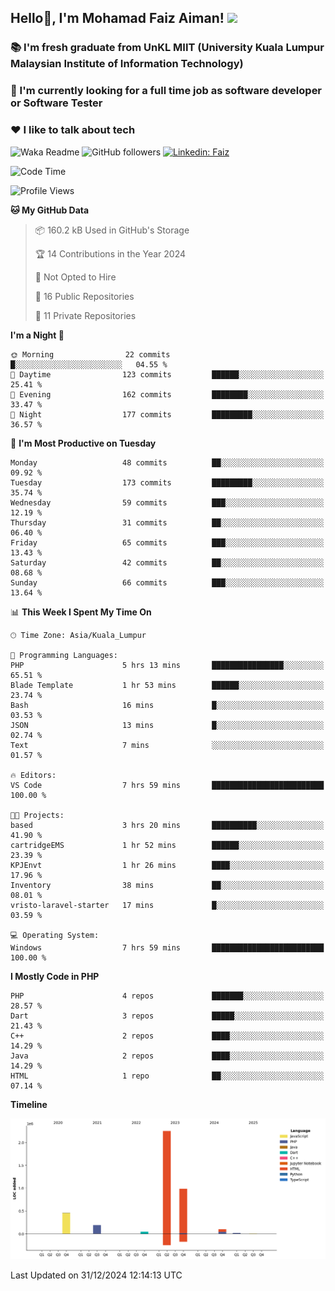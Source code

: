 <h2> Hello👋, I'm Mohamad Faiz Aiman! <img src="https://media.giphy.com/media/12oufCB0MyZ1Go/giphy.gif" width="50"></h2>

### 📚 I'm fresh graduate from UnKL MIIT (University Kuala Lumpur Malaysian Institute of Information Technology)
###  🔭 I'm currently looking for a full time job as software developer or Software Tester
###  ❤️ I like to talk about tech 


![Waka Readme](https://github.com/anmol098/anmol098/workflows/Waka%20Readme/badge.svg)
![GitHub followers](https://img.shields.io/github/followers/faizaiman?label=Follow&style=social)
[![Linkedin: Faiz](https://img.shields.io/badge/-Faiz-blue?style=flat-square&logo=Linkedin&logoColor=white&link=https://www.linkedin.com/in/mohamad-faiz-aiman-623747192/)](https://www.linkedin.com/in/mohamad-faiz-aiman-623747192/)

<!--START_SECTION:waka-->
![Code Time](http://img.shields.io/badge/Code%20Time-255%20hrs%2045%20mins-blue)

![Profile Views](http://img.shields.io/badge/Profile%20Views-9-blue)

**🐱 My GitHub Data** 

> 📦 160.2 kB Used in GitHub's Storage 
 > 
> 🏆 14 Contributions in the Year 2024
 > 
> 🚫 Not Opted to Hire
 > 
> 📜 16 Public Repositories 
 > 
> 🔑 11 Private Repositories 
 > 
**I'm a Night 🦉** 

```text
🌞 Morning                22 commits          █░░░░░░░░░░░░░░░░░░░░░░░░   04.55 % 
🌆 Daytime                123 commits         ██████░░░░░░░░░░░░░░░░░░░   25.41 % 
🌃 Evening                162 commits         ████████░░░░░░░░░░░░░░░░░   33.47 % 
🌙 Night                  177 commits         █████████░░░░░░░░░░░░░░░░   36.57 % 
```
📅 **I'm Most Productive on Tuesday** 

```text
Monday                   48 commits          ██░░░░░░░░░░░░░░░░░░░░░░░   09.92 % 
Tuesday                  173 commits         █████████░░░░░░░░░░░░░░░░   35.74 % 
Wednesday                59 commits          ███░░░░░░░░░░░░░░░░░░░░░░   12.19 % 
Thursday                 31 commits          ██░░░░░░░░░░░░░░░░░░░░░░░   06.40 % 
Friday                   65 commits          ███░░░░░░░░░░░░░░░░░░░░░░   13.43 % 
Saturday                 42 commits          ██░░░░░░░░░░░░░░░░░░░░░░░   08.68 % 
Sunday                   66 commits          ███░░░░░░░░░░░░░░░░░░░░░░   13.64 % 
```


📊 **This Week I Spent My Time On** 

```text
🕑︎ Time Zone: Asia/Kuala_Lumpur

💬 Programming Languages: 
PHP                      5 hrs 13 mins       ████████████████░░░░░░░░░   65.51 % 
Blade Template           1 hr 53 mins        ██████░░░░░░░░░░░░░░░░░░░   23.74 % 
Bash                     16 mins             █░░░░░░░░░░░░░░░░░░░░░░░░   03.53 % 
JSON                     13 mins             █░░░░░░░░░░░░░░░░░░░░░░░░   02.74 % 
Text                     7 mins              ░░░░░░░░░░░░░░░░░░░░░░░░░   01.57 % 

🔥 Editors: 
VS Code                  7 hrs 59 mins       █████████████████████████   100.00 % 

🐱‍💻 Projects: 
based                    3 hrs 20 mins       ██████████░░░░░░░░░░░░░░░   41.90 % 
cartridgeEMS             1 hr 52 mins        ██████░░░░░░░░░░░░░░░░░░░   23.39 % 
KPJEnvt                  1 hr 26 mins        ████░░░░░░░░░░░░░░░░░░░░░   17.96 % 
Inventory                38 mins             ██░░░░░░░░░░░░░░░░░░░░░░░   08.01 % 
vristo-laravel-starter   17 mins             █░░░░░░░░░░░░░░░░░░░░░░░░   03.59 % 

💻 Operating System: 
Windows                  7 hrs 59 mins       █████████████████████████   100.00 % 
```

**I Mostly Code in PHP** 

```text
PHP                      4 repos             ███████░░░░░░░░░░░░░░░░░░   28.57 % 
Dart                     3 repos             █████░░░░░░░░░░░░░░░░░░░░   21.43 % 
C++                      2 repos             ████░░░░░░░░░░░░░░░░░░░░░   14.29 % 
Java                     2 repos             ████░░░░░░░░░░░░░░░░░░░░░   14.29 % 
HTML                     1 repo              ██░░░░░░░░░░░░░░░░░░░░░░░   07.14 % 
```



**Timeline**

![Lines of Code chart](https://raw.githubusercontent.com/faizaiman/faizaiman/main/assets/bar_graph.png)


 Last Updated on 31/12/2024 12:14:13 UTC
<!--END_SECTION:waka-->
